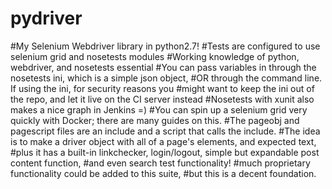 # pydriver
#My Selenium Webdriver library in python2.7!
#Tests are configured to use selenium grid and nosetests modules
#Working knowledge of python, webdriver, and nosetests essential
#You can pass variables in through the nosetests ini, which is a simple json object,
#OR through the command line. If using the ini, for security reasons you
#might want to keep the ini out of the repo, and let it live on the CI server instead
#Nosetests with xunit also makes a nice graph in Jenkins =)
#You can spin up a selenium grid very quickly with Docker; there are many guides on this.
#The pageobj and pagescript files are an include and a script that calls the include. 
#The idea is to make a driver object with all of a page's elements, and expected text, 
#plus it has a built-in linkchecker, login/logout, simple but expandable post content function, 
#and even search test functionality!
#much proprietary functionality could be added to this suite, 
#but this is a decent foundation.
